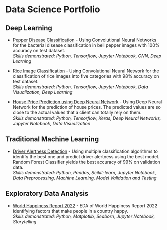# Data Science Portfolio

## Deep Learning
* [Pepper Disease Classification](https://github.com/ToobaJamal/datascience-portfolio/blob/main/pepperdisease.ipynb) - Using Convolutional Neural Networks for the bacterial disease classification in bell pepper images with 100% accuracy on test dataset.
\
*Skills demonstrated: Python, Tensorflow, Jupyter Notebook, CNN, Deep Learning*

* [Rice Image Classification](https://github.com/ToobaJamal/datascience-portfolio/blob/main/riceimage.ipynb) - Using Convolutional Neural Network for the classification of rice images into five categories with 98% accuracy on test dataset.
\
*Skills demonstrated: Python, Tensorflow, Jupyter Notebook, Data Visualization, Deep Learning*

* [House Price Prediction using Deep Neural Network](https://github.com/ToobaJamal/datascience-portfolio/blob/main/houseprice.ipynb) - Using Deep Neural Network for the prediction of house prices. The predicted values are so close to the actual values that a client can totally rely on them.
\
*Skills demonstrated: Python, Tensorflow, Keras, Deep Neural Networks, Jupyter Notebook, Data Visualization*

## Traditional Machine Learning 
* [Driver Alertness Detection](https://github.com/ToobaJamal/datascience-portfolio/blob/main/DriverAlertness.ipynb) - Using multiple classification algorithms to identify the best one and predict driver alertness using the best model. Random Forest Classifier yields the best accuracy of 99% on validation data.
\
*Skills demonstrated: Python, Pandas, Scikit-learn, Jupyter Notebook, Data Preprocessing, Machine Learning, Model Validation and Testing*

## Exploratory Data Analysis
* [World Happiness Report 2022](https://github.com/ToobaJamal/datascience-portfolio/blob/main/worldhappinessreport.ipynb) - EDA of World Happiness Report 2022 identifying factors that make people in a country happy. 
\
*Skills demonstrated: Python, Matplotlib, Seaborn, Jupyter Notebook, Storytelling*

